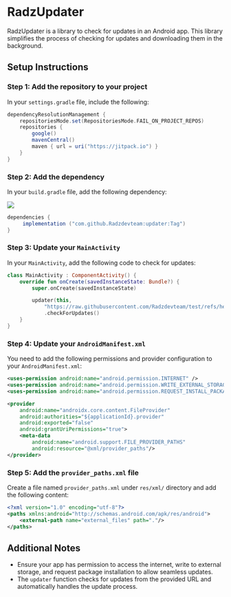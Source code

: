 
# RadzUpdater

RadzUpdater is a library to check for updates in an Android app. This library simplifies the process of checking for updates and downloading them in the background.

## Setup Instructions

### Step 1: Add the repository to your project

In your `settings.gradle` file, include the following:

```gradle
dependencyResolutionManagement {
    repositoriesMode.set(RepositoriesMode.FAIL_ON_PROJECT_REPOS)
    repositories {
        google()
        mavenCentral()
        maven { url = uri("https://jitpack.io") }
    }
}
```

### Step 2: Add the dependency

In your `build.gradle` file, add the following dependency:

[![](https://jitpack.io/v/Radzdevteam/updater.svg)](https://jitpack.io/#Radzdevteam/updater)
```gradle
dependencies {
     implementation ("com.github.Radzdevteam:updater:Tag")
}
```

### Step 3: Update your `MainActivity`

In your `MainActivity`, add the following code to check for updates:

```kotlin
class MainActivity : ComponentActivity() {
    override fun onCreate(savedInstanceState: Bundle?) {
        super.onCreate(savedInstanceState)

        updater(this,
            "https://raw.githubusercontent.com/Radzdevteam/test/refs/heads/main/updatertest")
            .checkForUpdates()
    }
}
```

### Step 4: Update your `AndroidManifest.xml`

You need to add the following permissions and provider configuration to your `AndroidManifest.xml`:

```xml
<uses-permission android:name="android.permission.INTERNET" />
<uses-permission android:name="android.permission.WRITE_EXTERNAL_STORAGE" />
<uses-permission android:name="android.permission.REQUEST_INSTALL_PACKAGES" />

<provider
    android:name="androidx.core.content.FileProvider"
    android:authorities="${applicationId}.provider"
    android:exported="false"
    android:grantUriPermissions="true">
    <meta-data
        android:name="android.support.FILE_PROVIDER_PATHS"
        android:resource="@xml/provider_paths"/>
</provider>
```

### Step 5: Add the `provider_paths.xml` file

Create a file named `provider_paths.xml` under `res/xml/` directory and add the following content:

```xml
<?xml version="1.0" encoding="utf-8"?>
<paths xmlns:android="http://schemas.android.com/apk/res/android">
    <external-path name="external_files" path="."/>
</paths>
```

## Additional Notes

- Ensure your app has permission to access the internet, write to external storage, and request package installation to allow seamless updates.
- The `updater` function checks for updates from the provided URL and automatically handles the update process.
